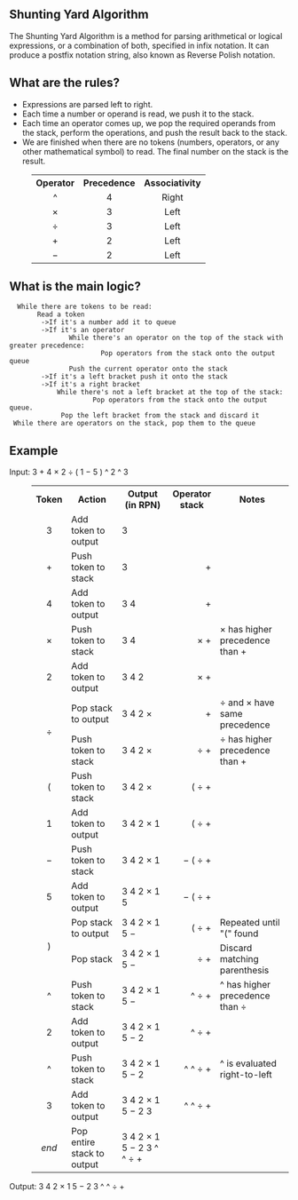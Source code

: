 ## Shunting Yard Algorithm
The Shunting Yard Algorithm is a method for parsing arithmetical or logical expressions, or a combination of both, specified in infix notation. It can produce a postfix notation string, also known as Reverse Polish notation.

## What are the rules?

* Expressions are parsed left to right.
* Each time a number or operand is read, we push it to the stack.
* Each time an operator comes up, we pop the required operands from the stack, perform the operations, and push the result back to the stack.
* We are finished when there are no tokens (numbers, operators, or any other mathematical symbol) to read. The final number on the stack is the result.

<dl>
                                        <dd>
                                            <table class="wikitable">
                                                <tbody>
                                                    <tr>
                                                        <th>Operator</th>
                                                        <th>Precedence</th>
                                                        <th>Associativity
</th>
                                                    </tr>
                                                    <tr align="center">
                                                        <td>^</td>
                                                        <td>4</td>
                                                        <td>Right
</td>
                                                    </tr>
                                                    <tr align="center">
                                                        <td>×</td>
                                                        <td>3</td>
                                                        <td>Left
</td>
                                                    </tr>
                                                    <tr align="center">
                                                        <td>÷</td>
                                                        <td>3</td>
                                                        <td>Left
</td>
                                                    </tr>
                                                    <tr align="center">
                                                        <td>+</td>
                                                        <td>2</td>
                                                        <td>Left
</td>
                                                    </tr>
                                                    <tr align="center">
                                                        <td>−</td>
                                                        <td>2</td>
                                                        <td>Left
</td>
                                                    </tr>
                                                </tbody>
                                            </table>
                                        </dd>
                                    </dl>
                                    <p>

## What is the main logic?
```
  While there are tokens to be read:
       Read a token
        ->If it's a number add it to queue
        ->If it's an operator
               While there's an operator on the top of the stack with greater precedence:
                       Pop operators from the stack onto the output queue
               Push the current operator onto the stack
        ->If it's a left bracket push it onto the stack
        ->If it's a right bracket 
            While there's not a left bracket at the top of the stack:
                     Pop operators from the stack onto the output queue.
             Pop the left bracket from the stack and discard it
 While there are operators on the stack, pop them to the queue
```

## Example
<p>
                                        Input: <span class="nowrap">3 + 4 × 2 ÷ ( 1 − 5 ) ^ 2 ^ 3</span>
                                    </p>
                                    
<dl>
                                        <dd>
                                            <table class="wikitable">
                                                <tbody>
                                                    <tr>
                                                        <th>Token</th>
                                                        <th>Action</th>
                                                        <th>
                                                            Output<br/>
                                                            (in RPN)
                                                        </th>
                                                        <th>
                                                            Operator<br/>stack
                                                        </th>
                                                        <th>Notes
</th>
                                                    </tr>
                                                    <tr>
                                                        <td align="center">3</td>
                                                        <td>Add token to output</td>
                                                        <td>3</td>
                                                        <td></td>
                                                        <td></td>
                                                    </tr>
                                                    <tr>
                                                        <td align="center">+</td>
                                                        <td>Push token to stack</td>
                                                        <td>3</td>
                                                        <td align="right">+</td>
                                                        <td></td>
                                                    </tr>
                                                    <tr>
                                                        <td align="center">4</td>
                                                        <td>Add token to output</td>
                                                        <td>3 4</td>
                                                        <td align="right">+</td>
                                                        <td></td>
                                                    </tr>
                                                    <tr>
                                                        <td align="center">×</td>
                                                        <td>Push token to stack</td>
                                                        <td>3 4</td>
                                                        <td align="right">× +</td>
                                                        <td>× has higher precedence than +
</td>
                                                    </tr>
                                                    <tr>
                                                        <td align="center">2</td>
                                                        <td>Add token to output</td>
                                                        <td>3 4 2</td>
                                                        <td align="right">× +</td>
                                                        <td></td>
                                                    </tr>
                                                    <tr>
                                                        <td align="center" rowspan="2">÷</td>
                                                        <td>Pop stack to output</td>
                                                        <td>3 4 2 ×</td>
                                                        <td align="right">+</td>
                                                        <td>÷ and × have same precedence
</td>
                                                    </tr>
                                                    <tr>
                                                        <td>Push token to stack</td>
                                                        <td>3 4 2 ×</td>
                                                        <td align="right">÷ +</td>
                                                        <td>÷ has higher precedence than +
</td>
                                                    </tr>
                                                    <tr>
                                                        <td align="center">(</td>
                                                        <td>Push token to stack</td>
                                                        <td>3 4 2 ×</td>
                                                        <td align="right">( ÷ +</td>
                                                        <td></td>
                                                    </tr>
                                                    <tr>
                                                        <td align="center">1</td>
                                                        <td>Add token to output</td>
                                                        <td>3 4 2 × 1</td>
                                                        <td align="right">( ÷ +</td>
                                                        <td></td>
                                                    </tr>
                                                    <tr>
                                                        <td align="center">−</td>
                                                        <td>Push token to stack</td>
                                                        <td>3 4 2 × 1</td>
                                                        <td align="right">− ( ÷ +</td>
                                                        <td></td>
                                                    </tr>
                                                    <tr>
                                                        <td align="center">5</td>
                                                        <td>Add token to output</td>
                                                        <td>3 4 2 × 1 5</td>
                                                        <td align="right">− ( ÷ +</td>
                                                        <td></td>
                                                    </tr>
                                                    <tr>
                                                        <td align="center" rowspan="2">)</td>
                                                        <td>Pop stack to output</td>
                                                        <td>3 4 2 × 1 5 −</td>
                                                        <td align="right">( ÷ +</td>
                                                        <td>Repeated until "(" found
</td>
                                                    </tr>
                                                    <tr>
                                                        <td>Pop stack</td>
                                                        <td>3 4 2 × 1 5 −</td>
                                                        <td align="right">÷ +</td>
                                                        <td>Discard matching parenthesis
</td>
                                                    </tr>
                                                    <tr>
                                                        <td align="center">^</td>
                                                        <td>Push token to stack</td>
                                                        <td>3 4 2 × 1 5 −</td>
                                                        <td align="right">^ ÷ +</td>
                                                        <td>^ has higher precedence than ÷
</td>
                                                    </tr>
                                                    <tr>
                                                        <td align="center">2</td>
                                                        <td>Add token to output</td>
                                                        <td>3 4 2 × 1 5 − 2</td>
                                                        <td align="right">^ ÷ +</td>
                                                        <td></td>
                                                    </tr>
                                                    <tr>
                                                        <td align="center">^</td>
                                                        <td>Push token to stack</td>
                                                        <td>3 4 2 × 1 5 − 2</td>
                                                        <td align="right">^ ^ ÷ +</td>
                                                        <td>^ is evaluated right-to-left
</td>
                                                    </tr>
                                                    <tr>
                                                        <td align="center">3</td>
                                                        <td>Add token to output</td>
                                                        <td>3 4 2 × 1 5 − 2 3</td>
                                                        <td align="right">^ ^ ÷ +</td>
                                                        <td></td>
                                                    </tr>
                                                    <tr>
                                                        <td align="center">
                                                            <i>end</i>
                                                        </td>
                                                        <td>Pop entire stack to output</td>
                                                        <td>3 4 2 × 1 5 − 2 3 ^ ^ ÷ +</td>
                                                        <td></td>
                                                        <td></td>
                                                    </tr>
                                                </tbody>
                                            </table>
                                        </dd>
                                    </dl>
<p>
                                        Output: <span class="nowrap">3 4 2 × 1 5 − 2 3 ^ ^ ÷ +</span>
                                    </p>
